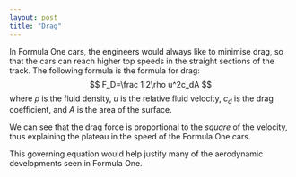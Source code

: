 ```yaml
---
layout: post
title: "Drag"
---
```


In Formula One cars, the engineers would always like to minimise drag, so that the cars can reach higher top speeds in the straight sections of the track. The following formula is the formula for drag:
$$
F_D=\frac 1 2\rho u^2c_dA
$$
where $\rho$ is the fluid density, $u$ is the relative fluid velocity, $c_d$ is the drag coefficient, and $A$ is the area of the surface.

We can see that the drag force is proportional to the _square_ of the velocity, thus explaining the plateau in the speed of the Formula One cars.

This governing equation would help justify many of the aerodynamic developments seen in Formula One.

